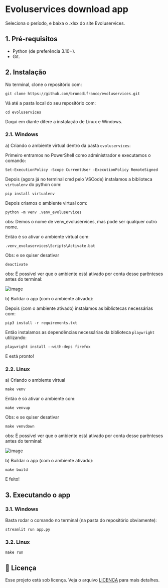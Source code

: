 # Evoluservices download app
Seleciona o período, e baixa o .xlsx do site Evoluservices.


## 1. Pré-requisitos

- Python (de preferência 3.10+).
- Git.

## 2. Instalação

No terminal, clone o repositório com:
```
git clone https://github.com/brunodifranco/evoluservices.git
```
Vá até a pasta local do seu repositório com:
```
cd evoluservices
```
Daqui em diante difere a instalação de Linux e Windows. 


### 2.1. Windows
a) Criando o ambiente virtual dentro da pasta `evoluservices`:

Primeiro entramos no PowerShell como administrador e executamos o comando:

```
Set-ExecutionPolicy -Scope CurrentUser -ExecutionPolicy RemoteSigned
```
Depois (agora já no terminal cmd pelo VSCode) instalamos a biblioteca `virtualenv` do python com:

```
pip install virtualenv
```
  Depois criamos o ambiente virtual com:

```
python -m venv .venv_evoluservices
```
obs: Demos o nome de venv_evoluservices, mas pode ser qualquer outro nome.

Então é so ativar o ambiente virtual com:

```
.venv_evoluservices\Scripts\Activate.bat
```
Obs: e se quiser desativar
```
deactivate
```

obs: É possível ver que o ambiente está ativado por conta desse parênteses antes do terminal:

![image](https://github.com/brunodifranco/evoluservices/assets/66283452/eea16bfa-9523-416d-99ba-bb5b7a4a0f76)

b) Buildar o app (com o ambiente ativado):

Depois (com o ambiente ativado) instalamos as bibliotecas necessárias com:

```
pip3 install -r requirements.txt
```

Então instalamos as dependências necessárias da biblioteca `playwright` utilizando:

```
playwright install --with-deps firefox
```

E está pronto!

### 2.2. Linux
a) Criando o ambiente virtual

```
make venv
```
  Então é só ativar o ambiente com:
```
make venvup
```
  Obs: e se quiser desativar
```
make venvdown
```
obs: É possível ver que o ambiente está ativado por conta desse parênteses antes do terminal:

![image](https://github.com/brunodifranco/evoluservices/assets/66283452/eea16bfa-9523-416d-99ba-bb5b7a4a0f76)

b) Buildar o app (com o ambiente ativado):

```
make build
```



E feito!

## 3. Executando o app

### 3.1. Windows

Basta rodar o comando no terminal (na pasta do repositório obviamente):

```
streamlit run app.py
```

### 3.2. Linux

```
make run
```

## 📝 Licença

Esse projeto está sob licença. Veja o arquivo [LICENÇA](LICENSE.md) para mais detalhes.
